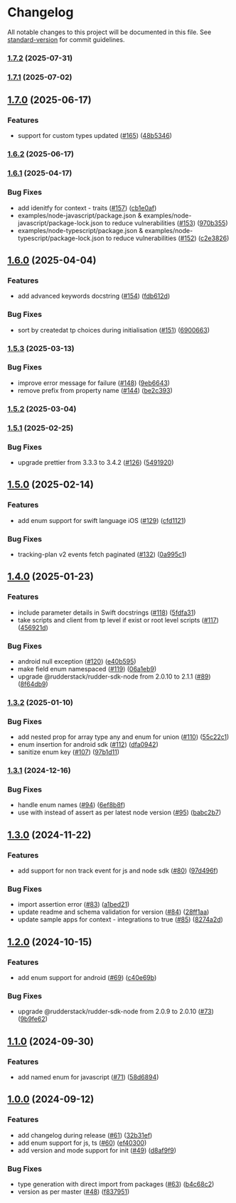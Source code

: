 # Changelog

All notable changes to this project will be documented in this file. See [standard-version](https://github.com/conventional-changelog/standard-version) for commit guidelines.

### [1.7.2](https://github.com/rudderlabs/rudder-typer/compare/v1.7.1...v1.7.2) (2025-07-31)

### [1.7.1](https://github.com/rudderlabs/rudder-typer/compare/v1.7.0...v1.7.1) (2025-07-02)

## [1.7.0](https://github.com/rudderlabs/rudder-typer/compare/v1.6.2...v1.7.0) (2025-06-17)


### Features

* support for custom types updated ([#165](https://github.com/rudderlabs/rudder-typer/issues/165)) ([48b5346](https://github.com/rudderlabs/rudder-typer/commit/48b53466b6b0297e7780567c2577b08e04af4785))

### [1.6.2](https://github.com/rudderlabs/rudder-typer/compare/v1.6.1...v1.6.2) (2025-06-17)

### [1.6.1](https://github.com/rudderlabs/rudder-typer/compare/v1.6.0...v1.6.1) (2025-04-17)


### Bug Fixes

* add idenitfy for context - traits ([#157](https://github.com/rudderlabs/rudder-typer/issues/157)) ([cb1e0af](https://github.com/rudderlabs/rudder-typer/commit/cb1e0af34bc265bf320a6ec35e34a166c47c43a0))
* examples/node-javascript/package.json & examples/node-javascript/package-lock.json to reduce vulnerabilities ([#153](https://github.com/rudderlabs/rudder-typer/issues/153)) ([970b355](https://github.com/rudderlabs/rudder-typer/commit/970b355028410683c07faff55b9f8fe6964964c4))
* examples/node-typescript/package.json & examples/node-typescript/package-lock.json to reduce vulnerabilities ([#152](https://github.com/rudderlabs/rudder-typer/issues/152)) ([c2e3826](https://github.com/rudderlabs/rudder-typer/commit/c2e382651bf01ecd7e3ce3c14c4e64d093f47c8a))

## [1.6.0](https://github.com/rudderlabs/rudder-typer/compare/v1.5.3...v1.6.0) (2025-04-04)


### Features

* add advanced keywords docstring ([#154](https://github.com/rudderlabs/rudder-typer/issues/154)) ([fdb612d](https://github.com/rudderlabs/rudder-typer/commit/fdb612db938a5003a0dfaae4b23f62935f51b7f7))


### Bug Fixes

* sort by createdat tp choices during initialisation ([#151](https://github.com/rudderlabs/rudder-typer/issues/151)) ([6900663](https://github.com/rudderlabs/rudder-typer/commit/6900663a157c53ba2949d28d00d5ff06088f3823))

### [1.5.3](https://github.com/rudderlabs/rudder-typer/compare/v1.5.2...v1.5.3) (2025-03-13)


### Bug Fixes

* improve error message for failure ([#148](https://github.com/rudderlabs/rudder-typer/issues/148)) ([9eb6643](https://github.com/rudderlabs/rudder-typer/commit/9eb66437dd9afeb9b2cd2b566513133184a74f6d))
* remove prefix from property name ([#144](https://github.com/rudderlabs/rudder-typer/issues/144)) ([be2c393](https://github.com/rudderlabs/rudder-typer/commit/be2c3938da22d5f66bbdfe77280382e4ac28e9c9))

### [1.5.2](https://github.com/rudderlabs/rudder-typer/compare/v1.5.1...v1.5.2) (2025-03-04)

### [1.5.1](https://github.com/rudderlabs/rudder-typer/compare/v1.5.0...v1.5.1) (2025-02-25)


### Bug Fixes

* upgrade prettier from 3.3.3 to 3.4.2 ([#126](https://github.com/rudderlabs/rudder-typer/issues/126)) ([5491920](https://github.com/rudderlabs/rudder-typer/commit/5491920e210aeaf1ac6e3b740691ec18731786d3))

## [1.5.0](https://github.com/rudderlabs/rudder-typer/compare/v1.4.0...v1.5.0) (2025-02-14)


### Features

* add enum support for swift language iOS ([#129](https://github.com/rudderlabs/rudder-typer/issues/129)) ([cfd1121](https://github.com/rudderlabs/rudder-typer/commit/cfd11219b45f790006dc3e66933f83954a030a42))


### Bug Fixes

* tracking-plan v2 events fetch paginated ([#132](https://github.com/rudderlabs/rudder-typer/issues/132)) ([0a995c1](https://github.com/rudderlabs/rudder-typer/commit/0a995c139f8929369f3c801cab8c5b852db83873))

## [1.4.0](https://github.com/rudderlabs/rudder-typer/compare/v1.3.2...v1.4.0) (2025-01-23)


### Features

* include parameter details in Swift docstrings ([#118](https://github.com/rudderlabs/rudder-typer/issues/118)) ([5fdfa31](https://github.com/rudderlabs/rudder-typer/commit/5fdfa31b1a1497a552c9f19c48fe006da23f07eb))
* take scripts and client from tp level if exist or root level scripts ([#117](https://github.com/rudderlabs/rudder-typer/issues/117)) ([456921d](https://github.com/rudderlabs/rudder-typer/commit/456921db50c8b64e34eba26944d60e66ed67dd14))


### Bug Fixes

* android null exception ([#120](https://github.com/rudderlabs/rudder-typer/issues/120)) ([e40b595](https://github.com/rudderlabs/rudder-typer/commit/e40b59586d51f30022e1768c1930b0ac7fa1d89b))
* make field enum namespaced ([#119](https://github.com/rudderlabs/rudder-typer/issues/119)) ([06a1eb9](https://github.com/rudderlabs/rudder-typer/commit/06a1eb915b3fa1dfd07d41015b06af31179011ce))
* upgrade @rudderstack/rudder-sdk-node from 2.0.10 to 2.1.1 ([#89](https://github.com/rudderlabs/rudder-typer/issues/89)) ([8f64db9](https://github.com/rudderlabs/rudder-typer/commit/8f64db96f463685ccaa68d60dc8753312baf6bd5))

### [1.3.2](https://github.com/rudderlabs/rudder-typer/compare/v1.3.1...v1.3.2) (2025-01-10)


### Bug Fixes

* add nested prop for array type any and enum for union ([#110](https://github.com/rudderlabs/rudder-typer/issues/110)) ([55c22c1](https://github.com/rudderlabs/rudder-typer/commit/55c22c1ca8173d805e5fa08b85d8cbbdb28f84e8))
* enum insertion for android sdk ([#112](https://github.com/rudderlabs/rudder-typer/issues/112)) ([dfa0942](https://github.com/rudderlabs/rudder-typer/commit/dfa09426e83eb070dbc06a9418b7e99af722b32a))
* sanitize enum key ([#107](https://github.com/rudderlabs/rudder-typer/issues/107)) ([97b1d11](https://github.com/rudderlabs/rudder-typer/commit/97b1d116b1d539d007ebb364bcb866d29544b353))

### [1.3.1](https://github.com/rudderlabs/rudder-typer/compare/v1.3.0...v1.3.1) (2024-12-16)


### Bug Fixes

* handle enum names ([#94](https://github.com/rudderlabs/rudder-typer/issues/94)) ([6ef8b8f](https://github.com/rudderlabs/rudder-typer/commit/6ef8b8fd6b8a9e2eee9e3d5873d48dbf1b95a0d9))
* use with instead of assert as per latest node version ([#95](https://github.com/rudderlabs/rudder-typer/issues/95)) ([babc2b7](https://github.com/rudderlabs/rudder-typer/commit/babc2b7b2b6d7ce31bf1d0c7e10a9b2aae544e15))

## [1.3.0](https://github.com/rudderlabs/rudder-typer/compare/v1.2.0...v1.3.0) (2024-11-22)


### Features

* add support for non track event for js and node sdk ([#80](https://github.com/rudderlabs/rudder-typer/issues/80)) ([97d496f](https://github.com/rudderlabs/rudder-typer/commit/97d496f628ddc788e8d509e9c11e06ce268356be))


### Bug Fixes

* import assertion error ([#83](https://github.com/rudderlabs/rudder-typer/issues/83)) ([a1bed21](https://github.com/rudderlabs/rudder-typer/commit/a1bed2135d2f18fe2f933bc1d7f2a294d1af55c8))
* update readme and schema validation for version ([#84](https://github.com/rudderlabs/rudder-typer/issues/84)) ([28ff1aa](https://github.com/rudderlabs/rudder-typer/commit/28ff1aa7ecfc524f8c29d27d88cef917e49856f7))
* update sample apps for context - integrations to true ([#85](https://github.com/rudderlabs/rudder-typer/issues/85)) ([8274a2d](https://github.com/rudderlabs/rudder-typer/commit/8274a2dbaa80ab01ac7452bed128ef89689aacdf))

## [1.2.0](https://github.com/rudderlabs/rudder-typer/compare/v1.1.0...v1.2.0) (2024-10-15)


### Features

* add enum support for android ([#69](https://github.com/rudderlabs/rudder-typer/issues/69)) ([c40e69b](https://github.com/rudderlabs/rudder-typer/commit/c40e69b60daadef4f6baba0cbe8a58e15054348b))


### Bug Fixes

* upgrade @rudderstack/rudder-sdk-node from 2.0.9 to 2.0.10 ([#73](https://github.com/rudderlabs/rudder-typer/issues/73)) ([9b9fe62](https://github.com/rudderlabs/rudder-typer/commit/9b9fe621a87f9ca145c9432a4e6e1beb9cf3073f))

## [1.1.0](https://github.com/rudderlabs/rudder-typer/compare/v1.0.0...v1.1.0) (2024-09-30)


### Features

* add named enum for javascript ([#71](https://github.com/rudderlabs/rudder-typer/issues/71)) ([58d6894](https://github.com/rudderlabs/rudder-typer/commit/58d6894ab244f9d1ed640445b802e39bf88ecd6b))

## [1.0.0](https://github.com/rudderlabs/rudder-typer/compare/v1.0.0-beta.8...v1.0.0) (2024-09-12)


### Features

* add changelog during release ([#61](https://github.com/rudderlabs/rudder-typer/issues/61)) ([32b31ef](https://github.com/rudderlabs/rudder-typer/commit/32b31efeaab94deb58ea61356644cb517592012d))
* add enum support for js, ts  ([#60](https://github.com/rudderlabs/rudder-typer/issues/60)) ([ef40300](https://github.com/rudderlabs/rudder-typer/commit/ef403008ad638265ba505b74aec99d96b7cca8c8))
* add version and mode support for init ([#49](https://github.com/rudderlabs/rudder-typer/pull/49)) ([d8af9f9](https://github.com/rudderlabs/rudder-typer/commit/d8af9f977caac9c5932f565a0e13fd42d10231bc))


### Bug Fixes

* type generation with direct import from packages ([#63](https://github.com/rudderlabs/rudder-typer/issues/63)) ([b4c68c2](https://github.com/rudderlabs/rudder-typer/commit/b4c68c29d8dec1b50067c0ad6c878d819974392d))
* version as per master ([#48](https://github.com/rudderlabs/rudder-typer/pull/48)) ([f837951](https://github.com/rudderlabs/rudder-typer/commit/f8379514725366d0e3c4fab03f204662c8e10679))

